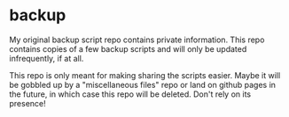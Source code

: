 # backup

My original backup script repo contains private information. This repo contains
copies of a few backup scripts and will only be updated infrequently, if at all.

This repo is only meant for making sharing the scripts easier. Maybe it will be
gobbled up by a "miscellaneous files" repo or land on github pages in the
future, in which case this repo will be deleted. Don't rely on its presence!
